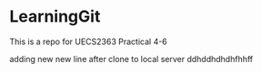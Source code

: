 # LearningGit
This is a repo for UECS2363 Practical 4-6

adding new new line after clone to local server
ddhddhdhdhfhhff
